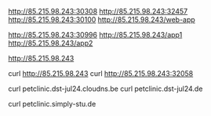 

http://85.215.98.243:30308
http://85.215.98.243:32457
http://85.215.98.243:30100
http://85.215.98.243/web-app

http://85.215.98.243:30996
http://85.215.98.243/app1
http://85.215.98.243/app2

http://85.215.98.243

curl http://85.215.98.243
curl http://85.215.98.243:32058


curl petclinic.dst-jul24.cloudns.be
curl petclinic.dst-jul24.de

curl petclinic.simply-stu.de
















#